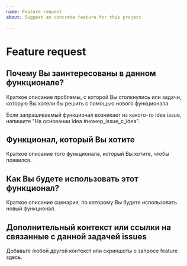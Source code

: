 ```yaml
---
name: Feature request
about: Suggest an concrete feature for this project

---
```

# Feature request

## Почему Вы заинтересованы в данном функционале?  

Краткое описание проблемы, с которой Вы столкнулись или задачи, которую Вы хотели бы решить с помощью нового функционала. 

Если запрашиваемый функционал возникает из какого-то idea issue, напишите "На основании idea  #номер_issue_с_idea".
<!-- Например: трудно отслеживать работоспособность Django-проекта в онлайн, было бы удобно иметь механизм логгирования. -->

## Функционал, который Вы хотите

Краткое описание того функционала, который Вы хотите, чтобы появился. 
<!-- Например: можно добавить поддержку стандартного механизма логгирования в Django. -->

## Как Вы будете использовать этот функционал? 

Краткое описание сценария, по которому Вы будете использовать новый функционал. 
<!-- Например: буду смотреть по логам, все ли компоненты работают нормально. -->

## Дополнительный контекст или ссылки на связанные с данной задачей issues

Добавьте любой другой контекст или скриншоты о запросе feature здесь.
<!-- Например: система логгирования не должна сильно нагружать приложение. -->
